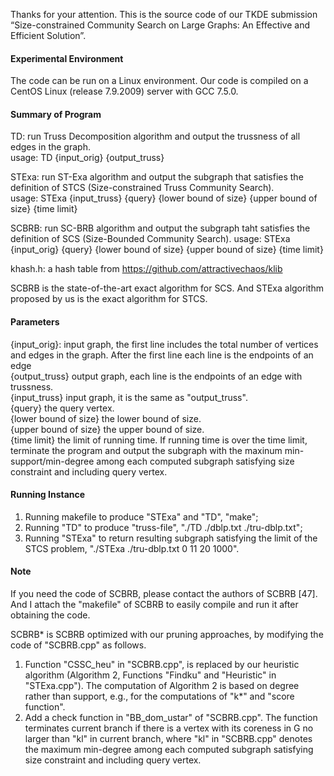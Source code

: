 Thanks for your attention. This is the source code of our TKDE submission “Size-constrained Community Search on Large Graphs: An Effective and Efficient Solution”.

#### Experimental Environment            
The code can be run on a Linux environment. Our code is compiled on a CentOS Linux (release 7.9.2009) server with GCC 7.5.0.

#### Summary of Program         
TD: run Truss Decomposition algorithm and output the trussness of all edges in the graph.   
    usage: TD {input_orig} {output_truss}        
    
STExa: run ST-Exa algorithm and output the subgraph that satisfies the definition of STCS (Size-constrained Truss Community Search).     
    usage: STExa {input_truss} {query} {lower bound of size} {upper bound of size} {time limit}
    
SCBRB: run SC-BRB algorithm and output the subgraph taht satisfies the definition of SCS (Size-Bounded Community Search).
    usage: STExa {input_orig} {query} {lower bound of size} {upper bound of size} {time limit}

khash.h: a hash table from https://github.com/attractivechaos/klib

SCBRB is the state-of-the-art exact algorithm for SCS. And STExa algorithm proposed by us is the exact algorithm for STCS.

#### Parameters      
{input_orig}: input graph, the first line includes the total number of vertices and edges in the graph. After the first line each line is the endpoints of an edge       
{output_truss} output graph, each line is the endpoints of an edge with trussness.           
{input_truss} input graph, it is the same as "output_truss".                    
{query} the query vertex.     
{lower bound of size} the lower bound of size.     
{upper bound of size} the upper bound of size.  
{time limit} the limit of running time. If running time is over the time limit, terminate the program and output the subgraph with the maxinum min-support/min-degree among each computed subgraph satisfying size constraint and including query vertex.

#### Running Instance   
1. Running makefile to produce "STExa" and "TD", "make";
2. Running "TD" to produce "truss-file", "./TD ./dblp.txt ./tru-dblp.txt";
3. Running "STExa" to return resulting subgraph satisfying the limit of the STCS problem, "./STExa ./tru-dblp.txt 0 11 20 1000".

#### Note
If you need the code of SCBRB, please contact the authors of SCBRB [47]. And I attach the "makefile" of SCBRB to easily compile and run it after obtaining the code.

SCBRB* is SCBRB optimized with our pruning approaches, by modifying the code of "SCBRB.cpp" as follows. 
1. Function "CSSC_heu" in "SCBRB.cpp", is replaced by our heuristic algorithm (Algorithm 2, Functions "Findku" and "Heuristic" in "STExa.cpp"). The computation of Algorithm 2 is based on degree rather than support, e.g., for the computations of "k*" and "score function". 
2. Add a check function in "BB_dom_ustar" of "SCBRB.cpp". The function terminates current branch if there is a vertex with its coreness in G no larger than "kl" in current branch, where "kl" in "SCBRB.cpp" denotes the maximum min-degree among each computed subgraph satisfying size constraint and including query vertex.

